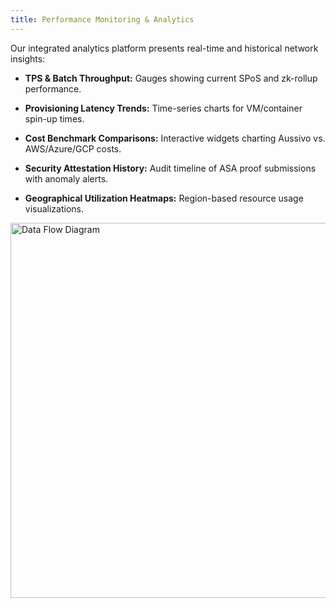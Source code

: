```yaml
---
title: Performance Monitoring & Analytics
---
```


Our integrated analytics platform presents real-time and historical network insights:

- **TPS & Batch Throughput:** Gauges showing current SPoS and zk-rollup performance.

- **Provisioning Latency Trends:** Time-series charts for VM/container spin-up times.

- **Cost Benchmark Comparisons:** Interactive widgets charting Aussivo vs. AWS/Azure/GCP costs.

- **Security Attestation History:** Audit timeline of ASA proof submissions with anomaly alerts.

- **Geographical Utilization Heatmaps:** Region-based resource usage visualizations.

<img src="/img/performance_monitoring.png" alt="Data Flow Diagram" width="1000" height="600" />
